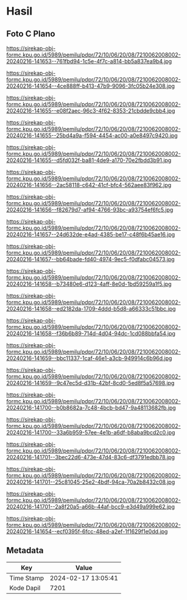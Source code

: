 # Hasil

## Foto C Plano

https://sirekap-obj-formc.kpu.go.id/5989/pemilu/pdpr/72/10/06/20/08/7210062008002-20240216-141653--761fbd94-1c5e-4f7c-a814-bb5a837ea9b4.jpg

https://sirekap-obj-formc.kpu.go.id/5989/pemilu/pdpr/72/10/06/20/08/7210062008002-20240216-141654--4ce888ff-b413-47b9-9096-3fc05b24e308.jpg

https://sirekap-obj-formc.kpu.go.id/5989/pemilu/pdpr/72/10/06/20/08/7210062008002-20240216-141655--e08f2aec-96c3-4f62-8353-21cbdde9cbb4.jpg

https://sirekap-obj-formc.kpu.go.id/5989/pemilu/pdpr/72/10/06/20/08/7210062008002-20240216-141655--25bd4a9a-f594-4454-ac00-a0e8497c9420.jpg

https://sirekap-obj-formc.kpu.go.id/5989/pemilu/pdpr/72/10/06/20/08/7210062008002-20240216-141655--d5fd032f-ba81-4de9-a170-70e2fbdd3b91.jpg

https://sirekap-obj-formc.kpu.go.id/5989/pemilu/pdpr/72/10/06/20/08/7210062008002-20240216-141656--2ac58118-c642-41cf-bfc4-562aee83f962.jpg

https://sirekap-obj-formc.kpu.go.id/5989/pemilu/pdpr/72/10/06/20/08/7210062008002-20240216-141656--f82679d7-af94-4766-93bc-a93754ef6fc5.jpg

https://sirekap-obj-formc.kpu.go.id/5989/pemilu/pdpr/72/10/06/20/08/7210062008002-20240216-141657--24d632de-e4ad-4385-be17-c48f6b45ae16.jpg

https://sirekap-obj-formc.kpu.go.id/5989/pemilu/pdpr/72/10/06/20/08/7210062008002-20240216-141657--bb64bade-fd40-4974-9ec5-f0dfabc04573.jpg

https://sirekap-obj-formc.kpu.go.id/5989/pemilu/pdpr/72/10/06/20/08/7210062008002-20240216-141658--b73480e6-d123-4aff-8e0d-1bd59259a1f5.jpg

https://sirekap-obj-formc.kpu.go.id/5989/pemilu/pdpr/72/10/06/20/08/7210062008002-20240216-141658--ed2182da-1709-4ddd-b5d8-a66333c51bbc.jpg

https://sirekap-obj-formc.kpu.go.id/5989/pemilu/pdpr/72/10/06/20/08/7210062008002-20240216-141658--f36b6b89-714d-4d04-94dc-1cd088bbfa54.jpg

https://sirekap-obj-formc.kpu.go.id/5989/pemilu/pdpr/72/10/06/20/08/7210062008002-20240216-141659--bbc11337-1caf-46e1-a3cb-949914c6b96d.jpg

https://sirekap-obj-formc.kpu.go.id/5989/pemilu/pdpr/72/10/06/20/08/7210062008002-20240216-141659--9c47ec5d-d31b-42bf-8cd0-5ed8f5a57698.jpg

https://sirekap-obj-formc.kpu.go.id/5989/pemilu/pdpr/72/10/06/20/08/7210062008002-20240216-141700--b0b8682a-7c48-4bcb-bd47-9a48113682fb.jpg

https://sirekap-obj-formc.kpu.go.id/5989/pemilu/pdpr/72/10/06/20/08/7210062008002-20240216-141700--33a6b959-57ee-4e1b-a6df-b8aba9bcd2c0.jpg

https://sirekap-obj-formc.kpu.go.id/5989/pemilu/pdpr/72/10/06/20/08/7210062008002-20240216-141701--3bec22d6-473e-47d4-83c6-df3791edbb78.jpg

https://sirekap-obj-formc.kpu.go.id/5989/pemilu/pdpr/72/10/06/20/08/7210062008002-20240216-141701--25c81045-25e2-4bdf-94ca-70a2b8432c08.jpg

https://sirekap-obj-formc.kpu.go.id/5989/pemilu/pdpr/72/10/06/20/08/7210062008002-20240216-141701--2a8f20a5-a66b-44af-bcc9-e3d49a999e62.jpg

https://sirekap-obj-formc.kpu.go.id/5989/pemilu/pdpr/72/10/06/20/08/7210062008002-20240216-141654--ecf0395f-6fcc-48ed-a2ef-1f1629f1e0dd.jpg


## Metadata

| Key        | Value               |
| ---------- | ------------------- |
| Time Stamp | 2024-02-17 13:05:41 |
| Kode Dapil | 7201                |



